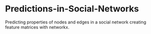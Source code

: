 # Predictions-in-Social-Networks
Predicting properties of nodes and edges in a social network creating feature matrices with networkx.
